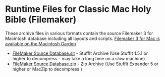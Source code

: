 # Runtime Files for Classic Mac Holy Bible (Filemaker)

These archive files in various formats contain the source Filemaker 3 for Macintosh database including all layouts and scripts.  [Filemaker 3 for Mac is available on the Macintosh Garden](https://macintoshgarden.org/apps/claris-filemaker-pro-30cav4-30cav5-update)

- [FileMaker Source Database.sit](https://github.com/djtrustgod/Classic-Mac-Holy-Bible/raw/main/ClassicMac/Source/FileMaker%20Source%20Database.sit) - StuffIt Archive (Use StuffIt 1.5.1 or higher to decompress - may take a long time on a slow machine)
- [FileMaker Source Database.zip](https://github.com/djtrustgod/Classic-Mac-Holy-Bible/raw/main/ClassicMac/Source/FileMaker%20Source%20Database.zip) - Zip Archive (Use StuffIt Expander 5 or higher or MacZip to decompress )
